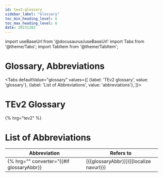 ```yaml
---
id: tev2-glossary
sidebar_label: "Glossary"
toc_min_heading_level: 6
toc_max_heading_level: 6
date: 20231202
---
```

import useBaseUrl from '@docusaurus/useBaseUrl'
import Tabs from '@theme/Tabs';
import TabItem from '@theme/TabItem';

# Glossary, Abbreviations

<Tabs
  defaultValue="glossary"
  values={[
    {label: 'TEv2 glossary',               value: 'glossary'},
    {label: 'List of Abbreviations',       value: 'abbreviations'},
  ]}>

<TabItem value="glossary">

# TEv2 Glossary

{% hrg="tev2" %}

</TabItem>

<TabItem value="abbreviations">

# List of Abbreviations

| Abbreviation | Refers to |
| ------------ | --------- |
{% hrg="" converter="{{#if glossaryAbbr}}| [{{glossaryAbbr}}]({{localize navurl}}) | [{{#if glossaryTerm}}{{glossaryTerm}}{{else}}{{capFirst term}}{{/if}}]({{termid}}@) |\n{{/if}}" %}

</TabItem>

</Tabs>
